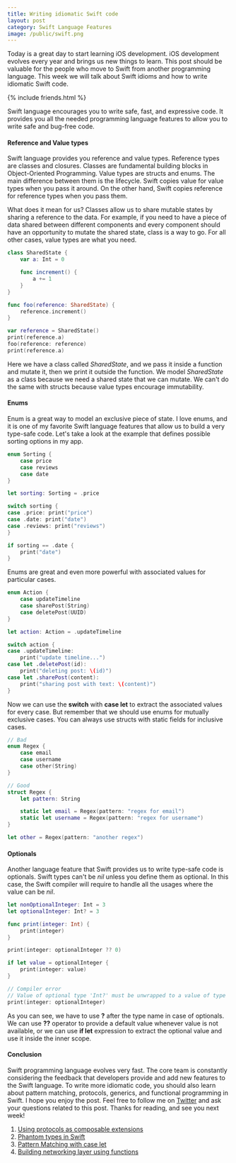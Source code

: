 ```yaml
---
title: Writing idiomatic Swift code
layout: post
category: Swift Language Features
image: /public/swift.png
---
```


Today is a great day to start learning iOS development. iOS development evolves every year and brings us new things to learn. This post should be valuable for the people who move to Swift from another programming language. This week we will talk about Swift idioms and how to write idiomatic Swift code.

{% include friends.html %}

Swift language encourages you to write safe, fast, and expressive code. It provides you all the needed programming language features to allow you to write safe and bug-free code.

#### Reference and Value types
Swift language provides you reference and value types. Reference types are classes and closures. Classes are fundamental building blocks in Object-Oriented Programming. Value types are structs and enums. The main difference between them is the lifecycle. Swift copies value for value types when you pass it around. On the other hand, Swift copies reference for reference types when you pass them.

What does it mean for us? Classes allow us to share mutable states by sharing a reference to the data. For example, if you need to have a piece of data shared between different components and every component should have an opportunity to mutate the shared state, class is a way to go. For all other cases, value types are what you need.

```swift
class SharedState {
    var a: Int = 0

    func increment() {
        a += 1
    }
}

func foo(reference: SharedState) {
    reference.increment()
}

var reference = SharedState()
print(reference.a)
foo(reference: reference)
print(reference.a)
```

Here we have a class called *SharedState*, and we pass it inside a function and mutate it, then we print it outside the function. We model *SharedState* as a class because we need a shared state that we can mutate. We can't do the same with structs because value types encourage immutability.

#### Enums
Enum is a great way to model an exclusive piece of state. I love enums, and it is one of my favorite Swift language features that allow us to build a very type-safe code. Let's take a look at the example that defines possible sorting options in my app.

```swift
enum Sorting {
    case price
    case reviews
    case date
}

let sorting: Sorting = .price

switch sorting {
case .price: print("price")
case .date: print("date")
case .reviews: print("reviews")
}

if sorting == .date {
    print("date")
}
```

Enums are great and even more powerful with associated values for particular cases.

```swift
enum Action {
    case updateTimeline
    case sharePost(String)
    case deletePost(UUID)
}

let action: Action = .updateTimeline

switch action {
case .updateTimeline:
    print("update timeline...")
case let .deletePost(id):
    print("deleting post: \(id)")
case let .sharePost(content):
    print("sharing post with text: \(content)")
}
```

Now we can use the **switch** with **case let** to extract the associated values for every case. But remember that we should use enums for mutually exclusive cases. You can always use structs with static fields for inclusive cases.

```swift
// Bad
enum Regex {
    case email
    case username
    case other(String)
}

// Good
struct Regex {
    let pattern: String

    static let email = Regex(pattern: "regex for email")
    static let username = Regex(pattern: "regex for username")
}

let other = Regex(pattern: "another regex")
```

#### Optionals
Another language feature that Swift provides us to write type-safe code is optionals. Swift types can't be *nil* unless you define them as optional. In this case, the Swift compiler will require to handle all the usages where the value can be *nil*.

```swift
let nonOptionalInteger: Int = 3
let optionalInteger: Int? = 3

func print(integer: Int) {
    print(integer)
}

print(integer: optionalInteger ?? 0)

if let value = optionalInteger {
    print(integer: value)
}

// Compiler error
// Value of optional type 'Int?' must be unwrapped to a value of type 'Int'
print(integer: optionalInteger)
```

As you can see, we have to use **?** after the type name in case of optionals. We can use **??** operator to provide a default value whenever value is not available, or we can use **if let** expression to extract the optional value and use it inside the inner scope.

#### Conclusion
Swift programming language evolves very fast. The core team is constantly considering the feedback that developers provide and add new features to the Swift language. To write more idiomatic code, you should also learn about pattern matching, protocols, generics, and functional programming in Swift. I hope you enjoy the post. Feel free to follow me on [Twitter](https://twitter.com/mecid) and ask your questions related to this post. Thanks for reading, and see you next week!

1. [Using protocols as composable extensions](/2019/01/17/using-protocols-as-composable-extensions/)
2. [Phantom types in Swift](/2021/02/18/phantom-types-in-swift/)
3. [Pattern Matching with case let](/2019/02/06/pattern-matching-with-case-let/)
4. [Building networking layer using functions](/2020/01/08/building-networking-layer-using-functions/)